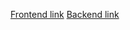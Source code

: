 [Frontend link](https://weather-forecast-frontend-vng2.onrender.com/weather?city=Cracow)
[Backend link](https://weather-forecast-backend-3wba.onrender.com/weather?city=Cracow)